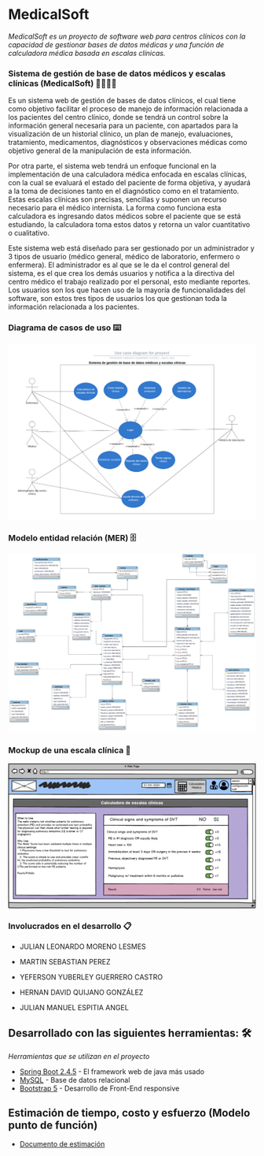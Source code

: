 # MedicalSoft

_MedicalSoft es un proyecto de software web para centros clínicos con la capacidad de gestionar bases de datos médicas y una función de calculadora médica basada en escalas clínicas._



### Sistema de gestión de base de datos médicos y escalas clínicas (MedicalSoft) 👨‍⚕️👩‍⚕️

Es un sistema web de gestión de bases de datos clínicos, el cual tiene como objetivo facilitar el proceso de manejo de información relacionada a los pacientes del centro clínico, donde se tendrá un control sobre la información general necesaria para un paciente, con apartados para la visualización de un historial clínico, un plan de manejo, evaluaciones, tratamiento, medicamentos, diagnósticos y observaciones médicas como objetivo general de la manipulación de esta información. 

Por otra parte, el sistema web tendrá un enfoque funcional en la implementación de una calculadora médica enfocada en escalas clínicas, con la cual se evaluará el estado del paciente de forma objetiva, y ayudará a la toma de decisiones tanto en el diagnóstico como en el tratamiento. Estas escalas clínicas son precisas, sencillas y suponen un recurso necesario para el médico internista. La forma como funciona esta calculadora es ingresando datos médicos sobre el paciente que se está estudiando, la calculadora toma estos datos y retorna un valor cuantitativo o cualitativo.

Este sistema web está diseñado para ser gestionado por un administrador y 3 tipos de usuario (médico general, médico de laboratorio, enfermero o enfermera). El administrador es al que se le da el control general del sistema, es el que crea los demás usuarios y notifica a la directiva del centro médico el trabajo realizado por el personal, esto mediante reportes. Los usuarios son los que hacen uso de la mayoría de funcionalidades del software, son estos tres tipos de usuarios los que gestionan toda la información relacionada a los pacientes.


### Diagrama de casos de uso ⌨️

![()](https://github.com/Yuberley/MedicalSoft/blob/main/Documents/Use_case_diagram%20.png)

### Modelo entidad relación (MER) 🗄

![()](https://github.com/Yuberley/MedicalSoft/blob/main/Model/MER.png)

### Mockup de una escala clínica 📄

![()](https://github.com/Yuberley/MedicalSoft/blob/main/Documents/Calculadora_medica2.png)



### Involucrados en el desarrollo 📋

* JULIAN LEONARDO MORENO LESMES

* MARTIN SEBASTIAN PEREZ

* YEFERSON YUBERLEY GUERRERO CASTRO

* HERNAN DAVID QUIJANO GONZÁLEZ

* JULIAN MANUEL ESPITIA ANGEL


## Desarrollado con las siguientes herramientas: 🛠️

_Herramientas que se utilizan en el proyecto_

* [Spring Boot 2.4.5](https://spring.io/projects/spring-boot) - El framework web de java más usado
* [MySQL](https://www.mysql.com/) - Base de datos relacional
* [Bootstrap 5](https://getbootstrap.com/) - Desarrollo de Front-End responsive



## Estimación de tiempo, costo y esfuerzo (Modelo punto de función)

* [Documento de estimación](https://github.com/Yuberley/MedicalSoft/blob/main/Documents/Estimaci%C3%B3n_de%20tienpo-costo-esfuerzo.pdf)
